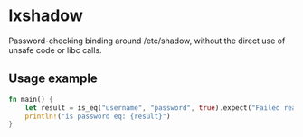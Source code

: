 # lxshadow
Password-checking binding around /etc/shadow, without the direct use of unsafe code or libc calls.
## Usage example
```rust
fn main() {
    let result = is_eq("username", "password", true).expect("Failed reading /etc/shadow, check the log!").expect("Failed retrieving necessary info, check the log!");
    println!("is password eq: {result}")
}
```

